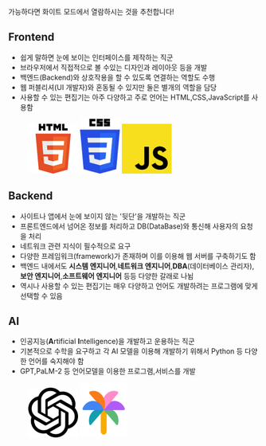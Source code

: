 가능하다면 화이트 모드에서 열람하시는 것을 추천합니다!
## Frontend
- 쉽게 말하면 눈에 보이는 인터페이스를 제작하는 직군
- 브라우저에서 직접적으로 볼 수있는 디자인과 레이아웃 등을 개발
- 백엔드(Backend)와 상호작용을 할 수 있도록 연결하는 역할도 수행
- 웹 퍼블리셔(UI 개발자)와 혼동될 수 있지만 둘은 별개의 역할을 담당
- 사용할 수 있는 편집기는 아주 다양하고 주로 언어는 HTML,CSS,JavaScript를 사용함
<figure class="thrid">
    <a href="link"><img src="https://github.com/snowykte0426/TIL/blob/main/img/HTML5.png" aling='left'width="100" height="100"></a>
    <a href="link"><img src="https://github.com/snowykte0426/TIL/blob/main/img/CSS3.png" width="80" height="110"></a>
    <a href="ling"><img src="https://github.com/snowykte0426/TIL/blob/main/img/JavaScript.png" width="100" height="100"></a>
</figure>

## Backend
- 사이트나 앱에서 눈에 보이지 않는 '뒷단'을 개발하는 직군
- 프론트엔드에서 넘어온 정보를 처리하고 DB(DataBase)와 통신해 사용자의 요청을 처리
- 네트워크 관련 지식이 필수적으로 요구
- 다양한 프레임워크(framework)가 존재하며 이를 이용해 웹 서버를 구축하기도 함
- 백엔드 내에서도 **시스템 엔지니어**,**네트워크 엔지니어**,**DBA**(데이터베이스 관리자),**보안 엔지니어**,**소프트웨어 엔지니어** 등등 다양한 갈래로 나뉨
- 역시나 사용할 수 있는 편집기는 매우 다양하고 언어도 개발하려는 프로그램에 맞게 선택할 수 있음

## AI
- 인공지능(**A**rtificial **I**ntelligence)을 개발하고 운용하는 직군
- 기본적으로 수학을 요구하고 각 AI 모델을 이용해 개발하기 위해서 Python 등 다양한 언어를 숙지해야 함
- GPT,PaLM-2 등 언어모델을 이용한 프로그램,서비스를 개발
<figure class="half">
    <a href="link"><img src="https://github.com/snowykte0426/TIL/blob/main/img/OpenAI.png" aling='left'width="100" height="100"></a>
    <a href="link"><img src="https://github.com/snowykte0426/TIL/blob/main/img/PaLM.png" width="95" height="110"></a>
</figure>

